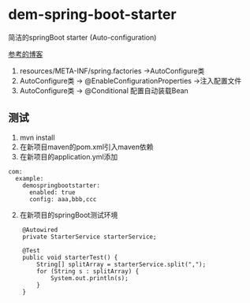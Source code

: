 # dem-spring-boot-starter
简洁的springBoot starter (Auto-configuration)

[参考的博客](https://www.cnblogs.com/yuansc/p/9088212.html)
1. resources/META-INF/spring.factories ->AutoConfigure类
2. AutoConfigure类 -> @EnableConfigurationProperties ->注入配置文件
3. AutoConfigure类 -> @Conditional 配置自动装载Bean
## 测试
1. mvn install
2. 在新项目maven的pom.xml引入maven依赖
1. 在新项目的application.yml添加
```
com:
  example:
    demospringbootstarter:
      enabled: true
      config: aaa,bbb,ccc
```
2. 在新项目的springBoot测试环境
```
    @Autowired
    private StarterService starterService;

    @Test
    public void starterTest() {
        String[] splitArray = starterService.split(",");
        for (String s : splitArray) {
            System.out.println(s);
        }
    }
```